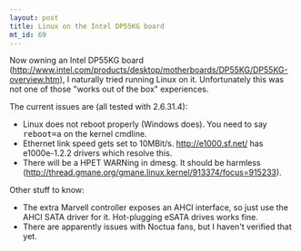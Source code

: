 ```yaml
--- 
layout: post
title: Linux on the Intel DP55KG board
mt_id: 69
---
```

Now owning an Intel DP55KG board (<http://www.intel.com/products/desktop/motherboards/DP55KG/DP55KG-overview.htm>), I naturally tried running Linux on it. Unfortunately this was not one of those "works out of the box" experiences.

The current issues are (all tested with 2.6.31.4):

* Linux does not reboot properly (Windows does). You need to say <tt>reboot=a</tt> on the kernel cmdline.
* Ethernet link speed gets set to 10MBit/s. <http://e1000.sf.net/> has e1000e-1.2.2 drivers which resolve this.
* There will be a HPET WARNing in dmesg. It should be harmless (<http://thread.gmane.org/gmane.linux.kernel/913374/focus=915233>).

Other stuff to know:

* The extra Marvell controller exposes an AHCI interface, so just use the AHCI SATA driver for it. Hot-plugging eSATA drives works fine.
* There are apparently issues with Noctua fans, but I haven't verified that yet. 
